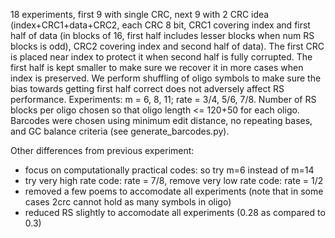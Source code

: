 18 experiments, first 9 with single CRC, next 9 with 2 CRC idea (index+CRC1+data+CRC2, each CRC 8 bit, CRC1 covering index and first half of data (in blocks of 16, first half includes lesser blocks when num RS blocks is odd), CRC2 covering index and second half of data). The first CRC is placed near index to protect it when second half is fully corrupted. The first half is kept smaller to make sure we recover it in more cases when index is preserved. We perform shuffling of oligo symbols to make sure the bias towards getting first half correct does not adversely affect RS performance. Experiments: m = 6, 8, 11; rate = 3/4, 5/6, 7/8. Number of RS blocks per oligo chosen so that oligo length <= 120+50 for each oligo. Barcodes were chosen using minimum edit distance, no repeating bases, and GC balance criteria (see generate_barcodes.py).

Other differences from previous experiment:
- focus on computationally practical codes: so try m=6 instead of m=14
- try very high rate code: rate = 7/8, remove very low rate code: rate = 1/2
- removed a few poems to accomodate all experiments (note that in some cases 2crc cannot hold as many symbols in oligo)
- reduced RS slightly to accomodate all experiments (0.28 as compared to 0.3)

